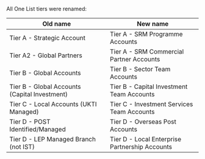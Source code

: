 All One List tiers were renamed:

| Old name | New name |
| --- | --- |
| Tier A - Strategic Account | Tier A - SRM Programme Accounts |
| Tier A2 - Global Partners | Tier A - SRM Commercial Partner Accounts |
| Tier B - Global Accounts | Tier B - Sector Team Accounts |
| Tier B - Global Accounts (Capital Investment) | Tier B - Capital Investment Team Accounts |
| Tier C - Local Accounts (UKTI Managed) | Tier C - Investment Services Team Accounts |
| Tier D - POST Identified/Managed | Tier D - Overseas Post Accounts |
| Tier D - LEP Managed Branch (not IST) | Tier D - Local Enterprise Partnership Accounts |
